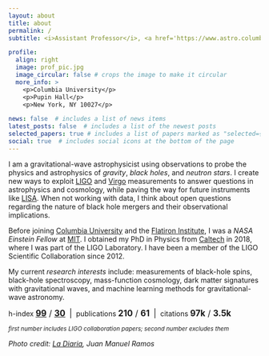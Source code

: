 ```yaml
---
layout: about
title: about
permalink: /
subtitle: <i>Assistant Professor</i>, <a href='https://www.astro.columbia.edu'>Department of Astronomy</a>, Columbia University<br/><i>Associate Research Scientist</i>, <a href='https://www.flatironinstitute.org/center-for-computational-astrophysics'>Center for Computational Astrophysics</a>, Flatiron Institute

profile:
  align: right
  image: prof_pic.jpg
  image_circular: false # crops the image to make it circular
  more_info: >
    <p>Columbia University</p>
    <p>Pupin Hall</p>
    <p>New York, NY 10027</p>

news: false  # includes a list of news items
latest_posts: false  # includes a list of the newest posts
selected_papers: true # includes a list of papers marked as "selected={true}"
social: true  # includes social icons at the bottom of the page
---
```


I am a gravitational-wave astrophysicist using observations to probe the physics and astrophysics of _gravity_, _black holes_, and _neutron stars_. I create new ways to exploit [LIGO](https://ligo.caltech.edu) and [Virgo](https://www.virgo-gw.eu) measurements to answer questions in astrophysics and cosmology, while paving the way for future instruments like [LISA](https://www.lisamission.org).
When not working with data, I think about open questions regarding the nature of black hole mergers and their observational implications.

Before joining <a href='https://www.astro.columbia.edu/content/maximiliano-isi'>Columbia University</a> and the <a href='https://www.simonsfoundation.org/people/max-isi/'>Flatiron Institute</a>, I was a _NASA Einstein Fellow_ at [MIT](https://web.mit.edu).
I obtained my PhD in Physics from [Caltech](https://caltech.edu) in 2018, where I was part of the LIGO Laboratory.
I have been a member of the LIGO Scientific Collaboration since 2012.

My current _research interests_ include: measurements of black-hole spins, black-hole spectroscopy, mass-function cosmology, dark matter signatures with gravitational waves, and machine learning methods for gravitational-wave astronomy.

h-index
<big><b>[99](https://inspirehep.net/literature?sort=mostrecent&size=25&page=1&q=author%3Aisi&ui-citation-summary=true)</b>
/
<b>[30](https://inspirehep.net/literature?sort=mostrecent&size=25&page=1&q=author%3Aisi%20-%20abbott&ui-citation-summary=true)</b></big>
&nbsp;<big>\|</big>&nbsp; publications <big><b>210</b> / <b>61</b></big>
&nbsp;<big>\|</big>&nbsp; citations <big><b>97k</b> / <b>3.5k</b></big>

<i><small>first number includes LIGO collaboration papers; second number excludes them</small></i>

_Photo credit: [La Diaria](https://ladiaria.com.uy/educacion/articulo/2017/10/investigadores-uruguayos-comentan-los-nobel-de-la-ciencia/), Juan Manuel Ramos_


<!-- Put your address / P.O. box / other info right below your picture. You can also disable any of these elements by editing `profile` property of the YAML header of your `_pages/about.md`. Edit `_bibliography/papers.bib` and Jekyll will render your [publications page](/al-folio/publications/) automatically.
% 
% Link to your social media connections, too. This theme is set up to use [Font Awesome icons](http://fortawesome.github.io/Font-Awesome/) and [Academicons](https://jpswalsh.github.io/academicons/), like the ones below. Add your Facebook, Twitter, LinkedIn, Google Scholar, or just disable all of them.-->
